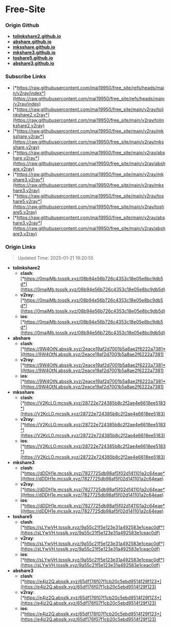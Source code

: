 # Free-Site

### Origin Github

- [**tolinkshare2.github.io**](https://github.com/tolinkshare2/tolinkshare2.github.io)
- [**abshare.github.io**](https://github.com/abshare/abshare.github.io)
- [**mksshare.github.io**](https://github.com/mksshare/mksshare.github.io)
- [**mkshare3.github.io**](https://github.com/mkshare3/mkshare3.github.io)
- [**toshare5.github.io**](https://github.com/toshare5/toshare5.github.io)
- [**abshare3.github.io**](https://github.com/abshare3/abshare3.github.io)

### Subscribe Links

- [*https://raw.githubusercontent.com/mai19950/free_site/refs/heads/main/v2ray/index*](https://raw.githubusercontent.com/mai19950/free_site/refs/heads/main/v2ray/index)
- [*https://raw.githubusercontent.com/mai19950/free_site/main/v2ray/tolinkshare2.v2ray*](https://raw.githubusercontent.com/mai19950/free_site/main/v2ray/tolinkshare2.v2ray)
- [*https://raw.githubusercontent.com/mai19950/free_site/main/v2ray/mksshare.v2ray*](https://raw.githubusercontent.com/mai19950/free_site/main/v2ray/mksshare.v2ray)
- [*https://raw.githubusercontent.com/mai19950/free_site/main/v2ray/abshare.v2ray*](https://raw.githubusercontent.com/mai19950/free_site/main/v2ray/abshare.v2ray)
- [*https://raw.githubusercontent.com/mai19950/free_site/main/v2ray/mkshare3.v2ray*](https://raw.githubusercontent.com/mai19950/free_site/main/v2ray/mkshare3.v2ray)
- [*https://raw.githubusercontent.com/mai19950/free_site/main/v2ray/toshare5.v2ray*](https://raw.githubusercontent.com/mai19950/free_site/main/v2ray/toshare5.v2ray)
- [*https://raw.githubusercontent.com/mai19950/free_site/main/v2ray/abshare3.v2ray*](https://raw.githubusercontent.com/mai19950/free_site/main/v2ray/abshare3.v2ray)

### Origin Links

> Updated Time: 2025-01-21 19:20:55

- **tolinkshare2**
  - **clash**: [*https://0majMb.tosslk.xyz/08b94e56b726c4353c18e05e8bc9db5d*](https://0majMb.tosslk.xyz/08b94e56b726c4353c18e05e8bc9db5d)
  - **v2ray**: [*https://0majMb.tosslk.xyz/08b94e56b726c4353c18e05e8bc9db5d*](https://0majMb.tosslk.xyz/08b94e56b726c4353c18e05e8bc9db5d)
  - **ios**: [*https://0majMb.tosslk.xyz/08b94e56b726c4353c18e05e8bc9db5d*](https://0majMb.tosslk.xyz/08b94e56b726c4353c18e05e8bc9db5d)
- **abshare**
  - **clash**: [*https://9W4OtN.absslk.xyz/2eace19af2d7001b5a8ae2f6222a7381*](https://9W4OtN.absslk.xyz/2eace19af2d7001b5a8ae2f6222a7381)
  - **v2ray**: [*https://9W4OtN.absslk.xyz/2eace19af2d7001b5a8ae2f6222a7381*](https://9W4OtN.absslk.xyz/2eace19af2d7001b5a8ae2f6222a7381)
  - **ios**: [*https://9W4OtN.absslk.xyz/2eace19af2d7001b5a8ae2f6222a7381*](https://9W4OtN.absslk.xyz/2eace19af2d7001b5a8ae2f6222a7381)
- **mksshare**
  - **clash**: [*https://V2KcLO.mcsslk.xyz/28722e724385b8c2f2ae4e6618ee5183*](https://V2KcLO.mcsslk.xyz/28722e724385b8c2f2ae4e6618ee5183)
  - **v2ray**: [*https://V2KcLO.mcsslk.xyz/28722e724385b8c2f2ae4e6618ee5183*](https://V2KcLO.mcsslk.xyz/28722e724385b8c2f2ae4e6618ee5183)
  - **ios**: [*https://V2KcLO.mcsslk.xyz/28722e724385b8c2f2ae4e6618ee5183*](https://V2KcLO.mcsslk.xyz/28722e724385b8c2f2ae4e6618ee5183)
- **mkshare3**
  - **clash**: [*https://dDDH1e.mcsslk.xyz/7827725db98af5f02d141101a2c64eae*](https://dDDH1e.mcsslk.xyz/7827725db98af5f02d141101a2c64eae)
  - **v2ray**: [*https://dDDH1e.mcsslk.xyz/7827725db98af5f02d141101a2c64eae*](https://dDDH1e.mcsslk.xyz/7827725db98af5f02d141101a2c64eae)
  - **ios**: [*https://dDDH1e.mcsslk.xyz/7827725db98af5f02d141101a2c64eae*](https://dDDH1e.mcsslk.xyz/7827725db98af5f02d141101a2c64eae)
- **toshare5**
  - **clash**: [*https://sLYwVH.tosslk.xyz/9a55c21f5e123e31a492583e1ceac0df*](https://sLYwVH.tosslk.xyz/9a55c21f5e123e31a492583e1ceac0df)
  - **v2ray**: [*https://sLYwVH.tosslk.xyz/9a55c21f5e123e31a492583e1ceac0df*](https://sLYwVH.tosslk.xyz/9a55c21f5e123e31a492583e1ceac0df)
  - **ios**: [*https://sLYwVH.tosslk.xyz/9a55c21f5e123e31a492583e1ceac0df*](https://sLYwVH.tosslk.xyz/9a55c21f5e123e31a492583e1ceac0df)
- **abshare3**
  - **clash**: [*https://e4jz2Q.absslk.xyz/65df176f07f1cb20c5ebd9514f29f123*](https://e4jz2Q.absslk.xyz/65df176f07f1cb20c5ebd9514f29f123)
  - **v2ray**: [*https://e4jz2Q.absslk.xyz/65df176f07f1cb20c5ebd9514f29f123*](https://e4jz2Q.absslk.xyz/65df176f07f1cb20c5ebd9514f29f123)
  - **ios**: [*https://e4jz2Q.absslk.xyz/65df176f07f1cb20c5ebd9514f29f123*](https://e4jz2Q.absslk.xyz/65df176f07f1cb20c5ebd9514f29f123)
